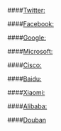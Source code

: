 ####[Twitter:](https://github.com/twitter)

####[Facebook:](https://github.com/facebook)

####[Google:](https://github.com/google)

####[Microsoft:](https://github.com/microsoft)

####[Cisco:](https://github.com/cisco)

####[Baidu:](https://github.com/baidu)

####[Xiaomi:](https://github.com/xiaomi)

####[Alibaba:](https://github.com/alibaba)

####[Douban](https://github.com/douban)
